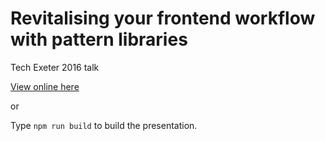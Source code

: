 # Revitalising your frontend workflow with pattern libraries
Tech Exeter 2016 talk

[View online here](https://pattern-libraries-talk.herokuapp.com/)

or

Type `npm run build` to build the presentation.
